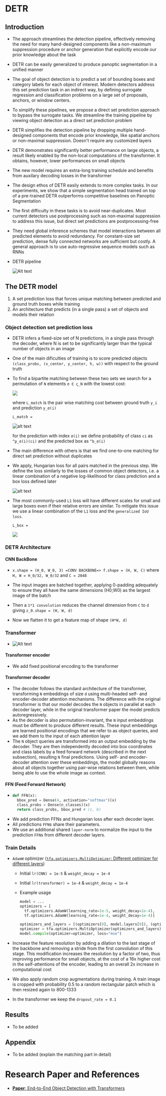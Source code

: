 # DETR

## Introduction

  * The approach streamlines the detection pipeline, effectively removing the need for many hand-designed components like a non-maximum suppression procedure or anchor generation that explicitly encode our prior knowledge about the task
  * DETR can be easily generalized to produce panoptic segmentation
  in a unified manner
  * The goal of object detection is to predict a set of bounding boxes and category labels for each object of interest. Modern detectors address this set prediction task in an indirect way, by defining surrogate regression and classification problems on a large set of proposals, anchors, or window centers.
  * To simplify these pipelines, we propose a direct set prediction approach to bypass the surrogate tasks. We streamline the training pipeline by viewing object detection as a direct set prediction problem
  * DETR simplifies the detection pipeline by dropping multiple hand-designed components that encode prior knowledge, like spatial anchors or non-maximal suppression. Doesn't require any customized layers
  * DETR demonstrates significantly better performance on large objects, a result likely enabled by the non-local computations of the transformer. It obtains, however, lower performances on small objects
  * The new model requires an extra-long training schedule and benefits from auxilary decoding losses in the transformer
  * The design ethos of DETR easily extends to more complex tasks. In our experiments, we show that a simple segmentation head trained on top of a pre-trained DETR outperforms competitive baselines on Panoptic Segmentation
  * The first difficulty in these tasks is to avoid near-duplicates. Most current detectors use postprocessing such as non-maximal suppression to address this issue, but direct set predictions are postprocessing-free
  * They need global inference schemes that model interactions between all predicted elements to avoid redundancy. For constant-size set prediction, dense fully connected networks are sufficient but costly. A general approach is to use auto-regressive sequence models such as RNNs
  * DETR pipeline

    ![Alt text](images/image.png)

## The DETR model
  1. A set prediction loss that forces unique matching between predicted and ground truth boxes while training
  2. An architecture that predicts (in a single pass) a set of objects and models their relation

  ### Object detection set prediction loss
  *  DETR infers a fixed-size set of N predictions, in a single pass through the decoder, where N is set to be significantly larger than    the typical number of objects in an image
  * One of the main dificulties of training is to score predicted objects `(class_probs, (x_center, y_center, h, w))` with respect to the ground truth
  * To find a bipartite matching between these two sets we search for a permutation of `N` elements `σ ∈ ς_N` with the lowest cost:

    <img src="https://miro.medium.com/v2/resize:fit:640/format:webp/1*JTB1xo4g3uSsKhWIwb9XsQ.png">
    
    where `L_match` is the pair wise matching cost between ground truth `y_i` and prediction `y_σ(i)`

    `L_match =`
    
    ![alt text](images/match_eq.png)
    
    for the prediction with index `σ(i)` we define probability of class `ci` as `^p_σ(i)(ci)` and the predicted box as `^b_σ(i)`
  * The main difference with others is that we find one-to-one matching for direct set prediction without duplicates
  * We apply, Hungarian loss for all pairs matched in the previous step. We define the loss similarly to the losses of common object detectors, i.e. a linear combination of a negative log-likelihood for class prediction and a box loss defined later

    ![alt text](<images/loss_eq.png>)

  * The most commonly-used `L1` loss will have different scales for small and large boxes even if their relative errors are similar. To mitigate this issue we use a linear combination of the `L1` loss and the `generalized IoU loss`.

    `L_box = `

    <img src="https://miro.medium.com/v2/resize:fit:1100/format:webp/1*YaCN7DeFvjn4A6V1kCiBWA.png">

  ### DETR Architecture

  #### CNN BackBone
   * `x.shape = (H_0, W_0, 3) =CONV BACKBONE=> f.shape = (H, W, C)` where `H, W = H_0/32, W_0/32` and `C = 2048`
   * The input images are batched together, applying 0-padding adequately to ensure they all have the same dimensions (H0;W0) as the largest image of the batch

   * Then a `1*1 convolution` reduces the channel dimension from `C` to `d` giving `z_0.shape = (H, W, d)`
   * Now we flatten it to get a feature map of shape `(H*W, d)`
  ### Transformer
  * ![Alt text](images/image-1.png)
  
  #### Transformer encoder
   * We add fixed positional encoding to the transformer

  #### Transformer decoder
   * The decoder follows the standard architecture of the transformer, transforming `N` embeddings of size `d` using multi-headed self- and
    encoder-decoder attention mechanisms. The difference with the original transformer is that our model decodes the `N` objects in parallel at each decoder layer, while in the original transformer paper the model predicts autoregressively.
   * As the decoder is also permutation-invariant, the `N` input embeddings must be different to produce different results. These input   embeddings are learned positional encodings that we refer to as object queries, and we add them to the input of each attention layer
   * The `N` object queries are transformed into an output embedding by the decoder. They are then independently decoded into box coordinates and class labels by a feed forward network (described in the next subsection), resulting `N` final predictions. Using self- and encoder-decoder attention over these embeddings, the model globally reasons about all objects together using pair-wise relations
   between them, while being able to use the whole image as context.

  #### FFN (Feed Forward Network)
   *  ```python
      def FFN(x):
        bbox_pred = Dense(4, activation="softmax")(x)
        class_probs = Dense(n_classes)(x)
        return class_probs, bbox_pred # (c, b)          
      ```
   * We add prediction FFNs and Hungarian loss after each decoder layer. 
   * All predictions `FFN`s share their parameters.
   * We use an additional shared `layer-norm` to normalize the input to the prediction `FFN`s from different decoder layers.

### Train Details
   * `AdamW` optimizer ([`tfa.optimizers.MultiOptimizer`: Different optimizer for different layers](https://www.tensorflow.org/addons/api_docs/python/tfa/optimizers/MultiOptimizer))
     * Initial `lr(CNN) = 1e-5` & `weight_decay = 1e-4` 
     * Initial `lr(transformer) = 1e-4` & `weight_decay = 1e-4`
     * Example usage

        ```python
        model = ...
        optimizers = [
          tf.optimizers.AdamW(learning_rate=1e-5, weight_decay=1e-4),
          tf.optimizers.AdamW(learning_rate=1e-4, weight_decay=1e-4)]

        optimizers_and_layers = [(optimizers[0], model.layers[0]), (optimizers[1], model.layers[1:])]
        optimizer = tfa.optimizers.MultiOptimizer(optimizers_and_layers)
        model.compile(optimizer=optimizer, loss="mse")
        ```

   * Increase the feature resolution by adding a dilation to the last stage of the backbone and removing a stride from the first convolution of this stage. This modification increases the resolution by a factor of two, thus improving performance for small objects, at the cost of a 16x higher cost in the self-attentions of the encoder, leading to an overall 2x increase in computational cost
   * We also apply random crop augmentations during training. A train image is cropped with probability 0.5 to a random rectangular patch which is then resized again to 800-1333
   * In the transformer we keep the `dropout_rate = 0.1`

## Results
* To be added

## Appendix
* To be added (explain the matching part in detail)

# Research Paper and References
* [**Paper**: End-to-End Object Detection with Transformers](https://arxiv.org/abs/2005.12872)
